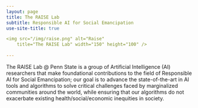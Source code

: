 ```yaml
---
layout: page
title: The RAISE Lab
subtitle: Responsible AI for Social Emancipation
use-site-title: true

<img src="/img/raise.png" alt="Raise"
	title="The RAISE Lab" width="150" height="100" />
  
---
```


The RAISE Lab @ Penn State is a group of Artificial Intelligence (AI) researchers that make foundational contributions to the field of Responsible AI for Social Emancipation; our goal is to advance the state-of-the-art in AI tools and algorithms to solve critical challenges faced by marginalized communities around the world, while ensuring that our algorithms do not exacerbate existing health/social/economic inequities in society.
